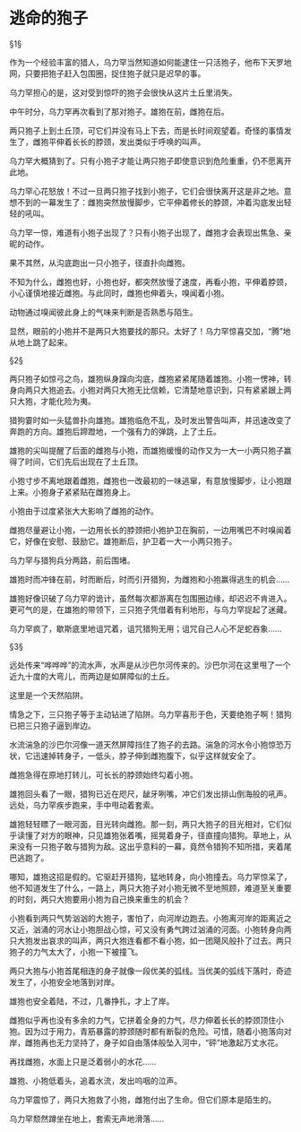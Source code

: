 # 逃命的狍子

§1§

作为一个经验丰富的猎人，乌力罕当然知道如何能逮住一只活狍子，他布下天罗地网，只要把狍子赶入包围圈，捉住狍子就只是迟早的事。

乌力罕担心的是，这对受到惊吓的狍子会很快从这片土丘里消失。

中午时分，乌力罕再次看到了那对狍子。雄狍在前，雌狍在后。

两只狍子上到土丘顶，可它们并没有马上下去，而是长时间观望着。奇怪的事情发生了，雌狍平伸着长长的脖颈，发出类似于呼唤的叫声。

乌力罕大概猜到了。只有小狍子才能让两只狍子即使意识到危险重重，仍不愿离开此地。

乌力罕心花怒放！不过一旦两只狍子找到小狍子，它们会很快离开这是非之地。意想不到的一幕发生了：雌狍突然放慢脚步，它平伸着修长的脖颈，冲着沟底发出轻轻的吼叫。

乌力罕一惊，难道有小狍子出现了？只有小狍子出现了，雌狍才会表现出焦急、亲昵的动作。

果不其然，从沟底跑出一只小狍子，径直扑向雌狍。

不知为什么，雌狍也好，小狍也好，都突然放慢了速度，再看小狍，平伸着脖颈，小心谨慎地接近雌狍。与此同时，雌狍也伸着头，嗅闻着小狍。

动物通过嗅闻彼此身上的气味来判断是否熟悉与陌生。

显然，眼前的小狍并不是两只大狍要找的那只。太好了！乌力罕惊喜交加，“腾”地从地上跳了起来。

§2§

两只狍子如惊弓之鸟，雄狍纵身蹿向沟底，雌狍紧紧尾随着雄狍。小狍一愣神，转身向两只大狍追去。小狍对两只大狍无比信赖，它清楚地意识到，只有紧紧跟上两只大狍，才能化险为夷。

猎狗霎时如一头猛兽扑向雄狍。雄狍临危不乱，及时发出警告叫声，并迅速改变了奔跑的方向。雄狍后蹄蹬地，一个强有力的弹跳，上了土丘。

雄狍的尖叫提醒了后面的雌狍与小狍，而雄狍缓慢的动作又为一大一小两只狍子赢得了时间，它们先后出现在了土丘顶。

小狍寸步不离地跟着雌狍，雌狍也一改最初的一味逃窜，有意放慢脚步，让小狍跟上来。小狍身子紧紧贴在雌狍身上。

小狍由于过度紧张大大影响了雌狍的动作。

雌狍尽量避让小狍，一边用长长的脖颈把小狍护卫在胸前，一边用嘴巴不时嗅闻着它，好像在安慰、鼓励它。雄狍断后，护卫着一大一小两只狍子。

乌力罕与猎狗兵分两路，前后围堵。

雄狍时而冲锋在前，时而断后，时而引开猎狗，为雌狍和小狍赢得逃生的机会……

雄狍好像识破了乌力罕的诡计，虽然每次都游离在包围圈边缘，却迟迟不肯进入。更可气的是，在雄狍的带领下，三只狍子凭借着有利地形，与乌力罕捉起了迷藏。

乌力罕疯了，歇斯底里地诅咒着，诅咒猎狗无用；诅咒自己人心不足蛇吞象……

§3§

远处传来“哗哗哗”的流水声，水声是从沙巴尔河传来的。沙巴尔河在这里甩了一个近九十度的大弯儿，而两边是如屏障似的土丘。

这里是一个天然陷阱。

情急之下，三只狍子等于主动钻进了陷阱。乌力罕喜形于色，天要绝狍子啊！猎狗已把三只狍子逼到岸边。

水流湍急的沙巴尔河像一道天然屏障挡住了狍子的去路。湍急的河水令小狍惊恐万状，它迅速掉转身子，一低头，脖子伸到雌狍腹下，似乎这样就安全了。

雌狍急得在原地打转儿，可长长的脖颈始终勾着小狍。

雄狍回头看了一眼，猎狗已近在咫尺，龇牙咧嘴，冲它们发出排山倒海般的吼声。远处，乌力罕疾步跑来，手中甩动着套索。

雄狍轻轻瞟了一眼河面，目光转向雌狍。那一刻，两只大狍子的目光相对，它们似乎读懂了对方的眼神，只见雄狍张着嘴，摇晃着身子，径直撞向猎狗。草地上，从来没有一只狍子敢与猎狗为敌。这出乎意料的一幕，竟然令猎狗不知所措，夹着尾巴逃跑了。

哪知，雄狍这招是假的。它驱赶开猎狗，猛地转身，向小狍撞去。乌力罕惊呆了，他不知道发生了什么，一路上，两只大狍子对小狍无微不至地照顾，难道至关重要的时刻，两只大狍要用小狍为自己换来重生的机会？

小狍看到两只气势汹汹的大狍子，害怕了，向河岸边跑去。小狍离河岸的距离近之又近，汹涌的河水让小狍胆战心惊，可又没有勇气跨过汹涌的河面。小狍转身向两只大狍发出哀求的叫声，两只大狍连看都不看小狍，如一团飓风般扑了过去。两只狍子的力气太大了，小狍一下被撞飞。

两只大狍与小狍首尾相连的身子就像一段优美的弧线。当优美的弧线下落时，奇迹发生了，小狍安全地落到对岸。

雄狍也安全着陆，不过，几番挣扎，才上了岸。

雌狍似乎再也没有多余的力气，它拼着全身的力气，尽力伸着长长的脖颈顶住小狍。因为过于用力，青筋暴露的脖颈随时都有断裂的危险。可惜，随着小狍落向对岸，雌狍再也无力坚持了，身子如自由落体般坠入河中，“砰”地激起万丈水花。

再找雌狍，水面上只是泛着弱小的水花……

雄狍、小狍低着头，追着水流，发出呜咽的泣声。

乌力罕震惊了，两只大狍救了小狍，雌狍付出了生命。但它们原本是陌生的。

乌力罕颓然蹲坐在地上，套索无声地滑落……